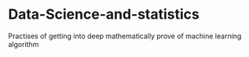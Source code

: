 # Data-Science-and-statistics

Practises of getting into deep mathematically prove of machine learning algorithm 
